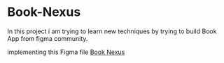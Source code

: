 # Book-Nexus

In this project i am trying to learn new techniques by trying to build Book App from figma community.

 implementing this Figma file [Book Nexus](https://www.figma.com/file/uFhv3N0KXpuxkoqm5YN2mh/Book-nexus---listen-and-read-your-favorite-books-(Community)?node-id=5%3A2&t=46tKbCaF8Konpgak-0)


